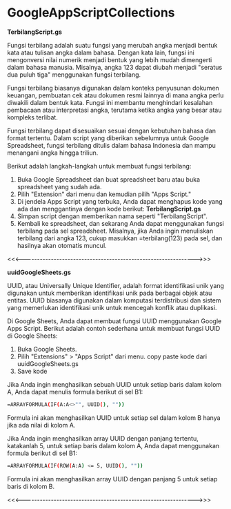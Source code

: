 # GoogleAppScriptCollections

**TerbilangScript.gs**

Fungsi terbilang adalah suatu fungsi yang merubah angka menjadi bentuk kata atau tulisan angka dalam bahasa. Dengan kata lain, fungsi ini mengonversi nilai numerik menjadi bentuk yang lebih mudah dimengerti dalam bahasa manusia. Misalnya, angka 123 dapat diubah menjadi "seratus dua puluh tiga" menggunakan fungsi terbilang.

Fungsi terbilang biasanya digunakan dalam konteks penyusunan dokumen keuangan, pembuatan cek atau dokumen resmi lainnya di mana angka perlu diwakili dalam bentuk kata. Fungsi ini membantu menghindari kesalahan pembacaan atau interpretasi angka, terutama ketika angka yang besar atau kompleks terlibat.

Fungsi terbilang dapat disesuaikan sesuai dengan kebutuhan bahasa dan format tertentu. Dalam script yang diberikan sebelumnya untuk Google Spreadsheet, fungsi terbilang ditulis dalam bahasa Indonesia dan mampu menangani angka hingga triliun.

Berikut adalah langkah-langkah untuk membuat fungsi terbilang:
  1. Buka Google Spreadsheet dan buat spreadsheet baru atau buka spreadsheet yang sudah ada.
  2. Pilih "Extension" dari menu dan kemudian pilih "Apps Script."
  3. Di jendela Apps Script yang terbuka, Anda dapat menghapus kode yang ada dan menggantinya dengan kode berikut: **TerbilangScript.gs**
  4. Simpan script dengan memberikan nama seperti "TerbilangScript".
  5. Kembali ke spreadsheet, dan sekarang Anda dapat menggunakan fungsi terbilang pada sel spreadsheet. Misalnya, jika Anda ingin menuliskan terbilang dari angka 123, cukup masukkan =terbilang(123) pada sel, dan hasilnya akan otomatis muncul.

<<<-------------------------------------------------------------->>>

**uuidGoogleSheets.gs**

UUID, atau Universally Unique Identifier, adalah format identifikasi unik yang digunakan untuk memberikan identifikasi unik pada berbagai objek atau entitas. UUID biasanya digunakan dalam komputasi terdistribusi dan sistem yang memerlukan identifikasi unik untuk mencegah konflik atau duplikasi.

Di Google Sheets, Anda dapat membuat fungsi UUID menggunakan Google Apps Script. Berikut adalah contoh sederhana untuk membuat fungsi UUID di Google Sheets:

  1. Buka Google Sheets.
  2. Pilih "Extensions" > "Apps Script" dari menu. copy paste kode dari uuidGoogleSheets.gs
  3. Save kode

Jika Anda ingin menghasilkan sebuah UUID untuk setiap baris dalam kolom A, Anda dapat menulis formula berikut di sel B1:
```bash
=ARRAYFORMULA(IF(A:A<>"", UUID(), ""))
```
Formula ini akan menghasilkan UUID untuk setiap sel dalam kolom B hanya jika ada nilai di kolom A.

Jika Anda ingin menghasilkan array UUID dengan panjang tertentu, katakanlah 5, untuk setiap baris dalam kolom A, Anda dapat menggunakan formula berikut di sel B1:
```bash
=ARRAYFORMULA(IF(ROW(A:A) <= 5, UUID(), ""))
```
Formula ini akan menghasilkan array UUID dengan panjang 5 untuk setiap baris di kolom B.

<<<-------------------------------------------------------------->>>

